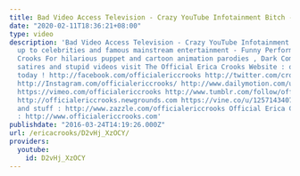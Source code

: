 ```yaml
---
title: Bad Video Access Television - Crazy YouTube Infotainment Bitch - Funny
date: "2020-02-11T18:36:21+08:00"
type: video
description: 'Bad Video Access Television - Crazy YouTube Infotainment Bitch sucking
  up to celebrities and famous mainstream entertainment - Funny Performed by Erica
  Crooks For hilarious puppet and cartoon animation parodies , Dark Comedy humor ,
  satires and stupid videos visit The Official Erica Crooks Website : officialericcrooks.com
  today ! http://facebook.com/officialericcrooks http://twitter.com/crooks_erica http://youtube.com/user/officialericcrooks
  http://Instagram.com/officialericcrooks/ http://www.dailymotion.com/user/officialericcrooks/1
  https://vimeo.com/officialericcrooks http://www.tumblr.com/follow/officialericcrooks
  http://officialericcrooks.newgrounds.com https://vine.co/u/1257143407999610880 T-shirts
  and stuff : http://www.zazzle.com/officialericcrooks Official Erica Crooks Website
  : http://www.officialericcrooks.com'
publishdate: "2016-03-24T14:19:26.000Z"
url: /ericacrooks/D2vHj_XzOCY/
providers:
  youtube:
    id: D2vHj_XzOCY
---
```

